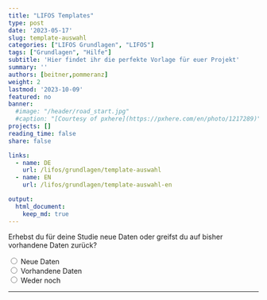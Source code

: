 ```yaml
---
title: "LIFOS Templates" 
type: post
date: '2023-05-17' 
slug: template-auswahl
categories: ["LIFOS Grundlagen", "LIFOS"] 
tags: ["Grundlagen", "Hilfe"] 
subtitle: 'Hier findet ihr die perfekte Vorlage für euer Projekt'
summary: '' 
authors: [beitner,pommeranz] 
weight: 2
lastmod: '2023-10-09'
featured: no
banner:
  #image: "/header/road_start.jpg"
  #caption: "[Courtesy of pxhere](https://pxhere.com/en/photo/1217289)"
projects: []
reading_time: false
share: false

links:
  - name: DE
    url: /lifos/grundlagen/template-auswahl
  - name: EN
    url: /lifos/grundlagen/template-auswahl-en

output:
  html_document:
    keep_md: true
---
```


<!-- Multiple Choice & Skript für Hide / Reveal & CSS für den Button-->
<script type="text/javascript">
  function Reveal(it, box) {<!--from www.java2s.com-->
    var vis = (box.checked) ? "block" : "none";
    document.getElementById(it).style.display = vis;
  }

  function Hide(it, box) {
    var vis = (box.checked) ? "none" : "none";
    document.getElementById(it).style.display = vis;
  }
</script>
<style>
input[type = reset] {
    background-color: transparent;
    background-repeat: no-repeat;
    border: none;
    cursor: pointer;
    overflow: hidden;
    outline: none;
      color: #00618f;
}
</style>

<!-- Erste Ebene -->
<form>
  <div id="divStart" style="display: block">
  Erhebst du für deine Studie neue Daten oder greifst du auf bisher vorhandene Daten zurück?
  
  <input type="radio" name="Wahl1" value="value1" onClick="Hide('divOldData', this); Hide('divHoppla',this); Hide('divReplikation', this); Hide('divKeineReplikation', this); Hide('divMetaanalyse', this); Hide('divSekundaeranalyse', this); Hide('divExperiment', this); Reveal('divNewData', this); Hide('divDeskriptiveStudien', this)" /> Neue Daten  
  <input type="radio" name="Wahl1" value="value2" onClick="Hide('divNewData', this); Hide('divHoppla',this); Hide('divReplikation', this); Hide('divKeineReplikation', this); Hide('divMetaanalyse', this); Hide('divSekundaeranalyse', this); Hide('divExperiment', this); Reveal('divOldData', this); Hide('divDeskriptiveStudien', this)" /> Vorhandene Daten    
  <input type="radio" name="Wahl1" value="value3" onClick="Hide('divNewData', this); Hide('divOldData',this); Hide('divReplikation', this); Hide('divKeineReplikation', this); Hide('divMetaanalyse', this); Hide('divSekundaeranalyse', this); Hide('divExperiment', this); Reveal('divHoppla', this); Hide('divDeskriptiveStudien', this)" /> Weder noch
  
  <hr>
  </div>
  
  <!-- Zweite Ebene -->
  <!-- Neue Daten -->
  <div id="divNewData" style="display: none">
  Ist deine Studie eine Replikationsstudie, das heißt, eine Wiederholung einer bereits existierenden Studie?
  
  <input type="radio" name="Wahl2a" value="value4" onClick=" Hide('divKeineReplikation', this); Hide('divHoppla', this); Hide('divMetaanalyse', this); Hide('divSekundaeranalyse', this); Hide('divExperiment', this); Reveal('divReplikation', this); Hide('divDeskriptiveStudien', this)" /> Ja<br>
  <input type="radio" name="Wahl2a" value="value5" onClick=" Hide('divReplikation', this); Hide('divHoppla', this); Hide('divMetaanalyse', this); Hide('divSekundaeranalyse', this); Hide('divExperiment', this); Reveal('divKeineReplikation', this); Hide('divDeskriptiveStudien', this)" /> Nein<br>
  <input type="radio" name="Wahl2a" value="value6" onClick=" Hide('divReplikation', this); Hide('divKeineReplikation', this); Hide('divMetaanalyse', this); Hide('divSekundaeranalyse', this); Hide('divExperiment', this); Reveal('divHoppla', this); Hide('divDeskriptiveStudien', this)" /> Weder noch<br>
  
  <hr>
  </div>
  
  <!-- Vorhandene Daten -->
  <div id="divOldData" style="display: none">
  Planst du, die Ergebnisse mehrerer Studien zusammenzufassen, um eine allgemeine Aussage zu treffen, oder möchtest du auf bestehende Datensets zurückgreifen, um neue Forschungsfragen zu beantworten?
  
  <input type="radio" name="Wahl2b" value="value7" onClick="Hide('divHoppla', this); Hide('divSekundaeranalyse', this); Hide('divReplikation', this); Hide('divKeineReplikation', this); Hide('divExperiment', this); Hide('divDeskriptiveStudien', this); Reveal('divMetaanalyse', this)" /> Mehrere Studien<br>
  <input type="radio" name="Wahl2b" value="value8" onClick="Hide('divHoppla', this); Hide('divMetaanalyse', this); Hide('divReplikation', this); Hide('divKeineReplikation', this); Hide('divExperiment', this); Hide('divDeskriptiveStudien', this); Reveal('divSekundaeranalyse', this)" /> Bestehendes Datenset<br>
  <input type="radio" name="Wahl2b" value="value9" onClick="Hide('divMetaanalyse', this); Hide('divSekundaeranalyse', this); Hide('divReplikation', this); Hide('divKeineReplikation', this); Hide('divExperiment', this); Hide('divDeskriptiveStudien', this); Reveal('divHoppla', this)" /> Weder noch<br>
  
  <hr>
  </div>
  
  <!-- Dritte Ebene - Neue Daten -->
  <!-- Replikationsstudie -->
  <div id="divReplikation" style="display: none">
Deine Antworten geben Hinweise darauf, dass deine Studie eine Replikationsstudie ist. Dafür steht folgendes Template zur Verfügung: 
  
  - Replication Studies
  
In dem vorgeschlagenen Template findest du die Replication Recipe Preregistration Vorlage von <a href="https://doi.org/10.1016/j.jesp.2013.10.005">Brandt et al. (2013)</a>, die optimal für Replikationen geeignet ist.
  
Ist ein Fehler unterlaufen?<input type ="reset" value="Hier klicken" onClick="Hide('divOldData', this); Hide('divNewData', this); Hide('divReplikation', this); Hide('divKeineReplikation', this); Hide('divMetaanalyse', this); Hide('divSekundaeranalyse', this); Hide('divExperiment', this); Hide('divDeskriptiveStudien', this); Hide('divHoppla', this)"/>um zum Anfang zurückzusetzen!
  </div>
  
  <!-- Keine Replikationsstudie -->
  <div id="divKeineReplikation" style="display: none">
Werden in Deiner Studie gezielt Veränderungen und Manipulationen an einer oder mehreren unabhängigen Variablen vorgenommen, um ihre Auswirkungen auf eine abhängige Variable zu untersuchen oder sollen lediglich Zusammenhänge zwischen Variablen beschrieben werden? 
  
  <input type="radio" name="Wahl3" value="value10" onClick="Hide('divHoppla', this); Hide('divDeskriptiveStudien', this); Reveal('divExperiment', this)" /> Manipulationen<br>
  <input type="radio" name="Wahl3" value="value11" onClick="Hide('divHoppla', this); Hide('divExperiment', this); Reveal('divDeskriptiveStudien', this)" /> Zusammenhänge<br>
  <input type="radio" name="Wahl3" value="value12" onClick="Hide('divExperiment', this); Hide('divDeskriptiveStudien', this); Reveal('divHoppla', this)" /> Weder noch<br>
  
  <hr>
  </div>
  
  <!-- Dritte Ebene - Alte Daten -->
  <!-- Meta-Analysen -->
  <div id="divMetaanalyse" style="display: none">
Deine Antworten geben Hinweise darauf, dass deine Studie  eine Meta-Analyse oder ein systematisches Review ist. Dafür steht folgendes Template zur Verfügung:
  
  - Meta-Analyses and Systematic Reviews
  
Im vorgeschlagenen Template befinden sich das Präregistrierungsformat von <a href="https://www.crd.york.ac.uk/prospero/">PROSPERO</a> sowie die <a href="http://prisma-statement.org">PRISMA-Leitlinien</a>. 
  
Ist ein Fehler unterlaufen?<input type ="reset" value="Hier klicken" onClick="Hide('divOldData', this); Hide('divNewData', this); Hide('divReplikation', this); Hide('divKeineReplikation', this); Hide('divMetaanalyse', this); Hide('divSekundaeranalyse', this); Hide('divExperiment', this); Hide('divDeskriptiveStudien', this); Hide('divHoppla', this)"/>um zum Anfang zurückzusetzen!
  </div>
  
  <!-- Sekundäranalyse -->
  <div id="divSekundaeranalyse" style="display: none">
Deine Antworten geben Hinweise darauf, dass du in deiner Studie eine Sekundärdatenanalyse anhand eines oder mehrerer bestehenden Datensets durchführst. Dafür steht folgendes Template zur Verfügung:
  
  - Secondary Data Analaysis
  
In dem vorgeschlagenen Template findest du eine spezifische Präregistrierungsvorlage mit Fokus auf sekundäre Datenanalysen. Darüber hinaus wird kein Ordner für Daten angelegt und es werden spezifsiche Hinweise im ReadMe gegeben, was bei einer Sekundärdatenanalyse zu beachten ist.
  
Ist ein Fehler unterlaufen?<input type ="reset" value="Hier klicken" onClick="Hide('divOldData', this); Hide('divNewData', this); Hide('divReplikation', this); Hide('divKeineReplikation', this); Hide('divMetaanalyse', this); Hide('divSekundaeranalyse', this); Hide('divExperiment', this); Hide('divDeskriptiveStudien', this); Hide('divHoppla', this)"/>um zum Anfang zurückzusetzen!
  </div>
  
  <!-- Vierte Ebene Ebene - Keine Replikation -->
  <!-- Experiment -->
  <div id="divExperiment" style="display: none">
In deiner Studie erhebst du Daten mit Hilfe eines behavioralen Experimentes. Dafür stehen die folgenden beiden Templates zur Verfügung:
  
  - Behavioral Experiments BSc
  - Behavioral Experiments MSc
  
Beide Templates sind für Verhaltensexperimente optimal geeignet und unterscheiden sich hinsichtlich der bereit gestellen Präreregistrierungsvorlagen. Im BSc Template findet sich nur die AsPredicted Preregistration Vorlage, wohingegen im MSc Template drei Preregistration Vorlagen zu finden sind: AsPredicted, OSF Standard Preregistration Template, und die PRP-QUANT Vorlage – die zwei letzteren sind ausführlicher. Für Studierende, unabhängig ob BSc und MSc, die mit ihren Betreuer*innen besprochen haben, die OSF Preregistration Vorlage zu verwenden, wird das Behavioral Experiments MSc Template empfohlen. 
  
Ist ein Fehler unterlaufen?<input type ="reset" value="Hier klicken" onClick="Hide('divOldData', this); Hide('divNewData', this); Hide('divReplikation', this); Hide('divKeineReplikation', this); Hide('divMetaanalyse', this); Hide('divSekundaeranalyse', this); Hide('divExperiment', this); Hide('divDeskriptiveStudien', this); Hide('divHoppla', this)"/>um zum Anfang zurückzusetzen!
  </div>
  
  <!-- Deskriptive Studien -->
  <div id="divDeskriptiveStudien" style="display: none">
In deiner Studie untersuchst du bestehende Zusammenhänge ohne eine aktive experimente Manipulation. Dafür stehen die folgenden beiden Templates zur Verfügung: 
  
  - Correlative and Descriptive Studies - BSc
  - Correlative and Descriptive Studies - MSc

Beide Templates sind für diese Art von Studie optimal geeignet und unterscheiden sich hinsichtlich der bereit gestellen Präreregistrierungsvorlagen. Im BSc Template findet sich nur die AsPredicted Preregistration Vorlage, wohingegen im MSc Template drei Preregistration Vorlagen zu finden sind: AsPredicted, OSF Standard Preregistration Template, und die PRP-QUANT Vorlage – die zwei letzteren sind ausführlicher. Für Studierende, unabhängig ob BSc und MSc, die mit ihren Betreuer*innen besprochen haben, die OSF Preregistration Vorlage zu verwenden, wird das Behavioral Experiments MSc Template empfohlen. 
  
Ist ein Fehler unterlaufen?<input type ="reset" value="Hier klicken" onClick="Hide('divOldData', this); Hide('divNewData', this); Hide('divReplikation', this); Hide('divKeineReplikation', this); Hide('divMetaanalyse', this); Hide('divSekundaeranalyse', this); Hide('divExperiment', this); Hide('divDeskriptiveStudien', this); Hide('divHoppla', this)"/>um zum Anfang zurückzusetzen!
  </div>
  
  <!-- Der Joker - Der Hoppla-Text -->
  <div id="divHoppla" style="display: none">
  <b>Hoppla</b>, da ging wohl etwas schief! Im Falle eines Missverständnisses bitten wir dich, die Entscheidungsshilfe nochmal durchzuführen. Aber sollte deine Art von Studie in unserer Entscheidungshilfe und somit auch unseren Templates nicht vorhanden sein, bitten wir um Entschuldigung. Kontaktiere uns doch unter <a href="mailto:lifos@uni-frankfurt.de">LIFOS@uni-frankfurt.de</a> und wir helfen dir persönlich dabei, das passende Template für dich zu finden. Und wer weiß, vielleicht kannst du uns ja dabei helfen, ein neues Template für deine Art von Studie zu erstellen! :) 
  
  Ist ein Fehler unterlaufen?<input type ="reset" value="Hier klicken" onClick="Hide('divOldData', this); Hide('divNewData', this); Hide('divReplikation', this); Hide('divKeineReplikation', this); Hide('divMetaanalyse', this); Hide('divSekundaeranalyse', this); Hide('divExperiment', this); Hide('divDeskriptiveStudien', this); Hide('divHoppla', this)"/>um zum Anfang zurückzusetzen!
  </div>
</form>
